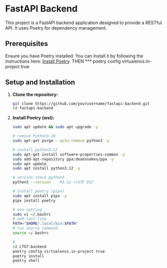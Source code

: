 # FastAPI Backend

This project is a FastAPI backend application designed to provide a RESTful API. It uses Poetry for dependency management.

## Prerequisites

Ensure you have Poetry installed. You can install it by following the instructions here: [Install Poetry](https://python-poetry.org/docs/).
THEN *** poetry config virtualenvs.in-project true


## Setup and Installation

1. **Clone the repository:**
   ```bash
   git clone https://github.com/yourusername/fastapi-backend.git
   cd fastapi-backend

2. **Install Poetry (wsl):**
   ```bash
   sudo apt update && sudo apt upgrade -y

   # remove Python3.10
   sudo apt-get purge --auto-remove python3 -y

   # install python3.12
   sudo apt-get install software-properties-common -y
   sudo add-apt-repository ppa:deadsnakes/ppa -y
   sudo apt update
   sudo apt install python3.12 -y

   # version check python3
   python3 --version    #3.12 나오면 정상

   # install poetry (pipx)
   sudo apt install pipx -y
   pipx install poetry

   # env setting
   sudo vi ~/.bashrc
   # add last line
   PATH="$HOME/.local/bin:$PATH"
   # run source command
   source ~/.bashrc

   # 
   cd LTGT-backend
   poetry config virtualenvs.in-project true
   poetry install
   poetry shell
